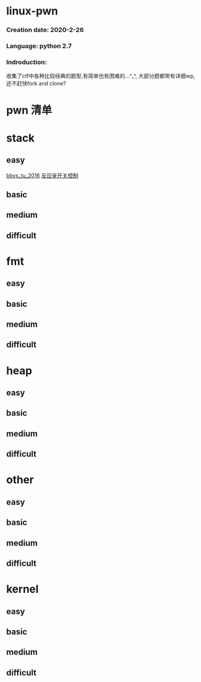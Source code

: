 # linux-pwn

### Creation date: 2020-2-26

### Language: python 2.7

### Indroduction:

收集了ctf中各种比较经典的题型,有简单也有困难的...^_^, 大部分题都带有详细wp, 还不赶快fork and clone?

# pwn 清单


# stack

## easy

[bbys_tu_2016](https://github.com/I0gan/linux-pwn/tree/master/stack/easy/bbys_tu_2016) 
[反应釜开关控制](https://github.com/I0gan/linux-pwn/tree/master/stack/easy/%E5%8F%8D%E5%BA%94%E9%87%9C%E5%BC%80%E5%85%B3%E6%8E%A7%E5%88%B6)

## basic



## medium



## difficult



# fmt

## easy



## basic



## medium



## difficult




# heap


## easy



## basic



## medium



## difficult



# other


## easy



## basic



## medium



## difficult



# kernel

## easy



## basic



## medium



## difficult

## 



